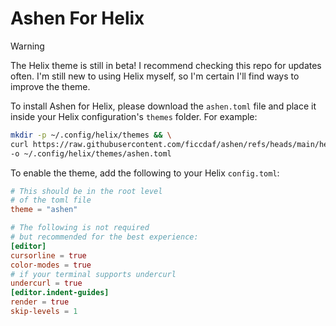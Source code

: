 # Ashen For Helix

> [!WARNING]
> The Helix theme is still in beta! I recommend checking this repo for updates often. I'm still new to using Helix myself, so I'm certain I'll find ways to improve the theme.

To install Ashen for Helix, please download the `ashen.toml` file 
and place it inside your Helix configuration's `themes` folder.
For example:

```Bash
mkdir -p ~/.config/helix/themes && \
curl https://raw.githubusercontent.com/ficcdaf/ashen/refs/heads/main/helix/ashen.toml \
-o ~/.config/helix/themes/ashen.toml
```

To enable the theme, add the following to your Helix `config.toml`:

```toml
# This should be in the root level
# of the toml file
theme = "ashen"

# The following is not required
# but recommended for the best experience:
[editor]
cursorline = true
color-modes = true
# if your terminal supports undercurl
undercurl = true
[editor.indent-guides]
render = true
skip-levels = 1
```
